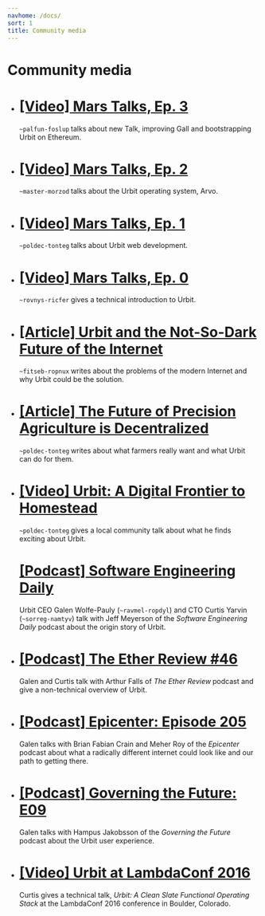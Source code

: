 ```yaml
---
navhome: /docs/
sort: 1
title: Community media
---
```


# Community media


<div class="row">
  <div class="col-md-8">
    <ul class="list">
      <li>
        <h1><a href="https://www.youtube.com/watch?v=5B7JDdX-6IY">[Video] Mars Talks, Ep. 3</a></h1>
        <p>
        <code>~palfun-foslup</code><b> </b>talks about new Talk, improving Gall and bootstrapping Urbit on Ethereum.
        </p>
      </li>
      <li>
        <h1><a href="https://www.youtube.com/watch?v=kh4Ai5YXFaA">[Video] Mars Talks, Ep. 2</a></h1>
        <p>
        <code>~master-morzod</code><b> </b>talks about the Urbit operating system, Arvo.
        </p>
      </li>
      <li>
        <h1><a href="https://www.youtube.com/watch?v=lX0xx70TcJE">[Video] Mars Talks, Ep. 1</a></h1>
        <p>
        <code>~poldec-tonteg</code><b> </b>talks about Urbit web development.
        </p>
      </li>
      <li>
        <h1><a href="https://www.youtube.com/watch?v=LFalNG4eTqU">[Video] Mars Talks, Ep. 0</a></h1>
        <p>
        <code>~rovnys-ricfer</code><b> </b>gives a technical introduction to Urbit.
        </p>
      </li>
      <li>
        <h1><a href="https://medium.com/@IsaacSimpson/urbit-and-the-not-so-dark-future-of-the-internet-400c9b667e2">[Article] Urbit and the Not-So-Dark Future of the Internet</a></h1>
        <p>
        <code>~fitseb-ropnux</code><b> </b>writes about the problems of the modern Internet and why Urbit could be the solution.
        </p>
      </li>
      <li>
        <h1><a href="https://www.anthonyarroyodotcom.com/blog/2017/7/17/the-future-of-precision-agriculture-is-decentralized">[Article] The Future of Precision Agriculture is Decentralized</a></h1>
        <p>
        <code>~poldec-tonteg</code><b> </b>writes about what farmers really want and what Urbit can do for them.
        </p>
      </li>
      <li>
        <h1><a href="http://www.anthonyarroyodotcom.com/blog/2017/8/17/urbit-a-digital-frontier-to-homestead">[Video] Urbit: A Digital Frontier to Homestead</a></h1>
        <p>
        <code>~poldec-tonteg</code><b> </b>gives a local community talk about what he finds exciting about Urbit.
        </p>
      </li>
        <h1><a href="https://softwareengineeringdaily.com/2017/01/20/urbit-with-curtis-yarvin-and-galen-wolfe-pauly">[Podcast] Software Engineering Daily</a></h1>
        <p>
        Urbit CEO Galen Wolfe-Pauly (<code>~ravmel-ropdyl</code>) and CTO Curtis Yarvin (<code>~sorreg-namtyv</code>) talk with Jeff Meyerson of the <i>Software Engineering Daily</i> <b> </b>podcast about the origin story of Urbit.
        </p>
      </li>
      <li>
        <h1><a href="https://etherreview.info/the-ether-review-46-smoking-dmt-with-mencius-moldbug-8360845941ff">[Podcast] The Ether Review #46</a></h1>
        <p>
        Galen and Curtis talk with Arthur Falls of <i>The Ether Review</i><b> </b>podcast and give a non-technical overview of Urbit.
        </p>
      </li>
      <li>
        <h1><a href="https://epicenter.tv/episode/205/">[Podcast] Epicenter: Episode 205</a></h1>
        <p>
        Galen talks with Brian Fabian Crain and Meher Roy of the <i>Epicenter</i><b> </b>podcast about what a radically different internet could look like and our path to getting there.
        </p>
      </li>
      <li>
        <h1><a href="http://podcast.hajak.se/104117/548011-e09-galen-wolfe-pauly-urbit-a-user-owned-internet-on-top-of-the-internet">[Podcast] Governing the Future: E09</a></h1>
        <p>
        Galen talks with Hampus Jakobsson of the <i>Governing the Future</i><b> </b>podcast about the Urbit user experience.
        </p>
      </li>
      <li>
        <h1><a href="https://www.youtube.com/watch?v=bTisf4oxIFo">[Video] Urbit at LambdaConf 2016</a></h1>
        <p>
        Curtis gives a technical talk, <i>Urbit: A Clean Slate Functional Operating Stack</i><b> </b>at the LambdaConf 2016 conference in Boulder, Colorado.
        </p>
      </li>
    </ul>
  </div>
</div>
